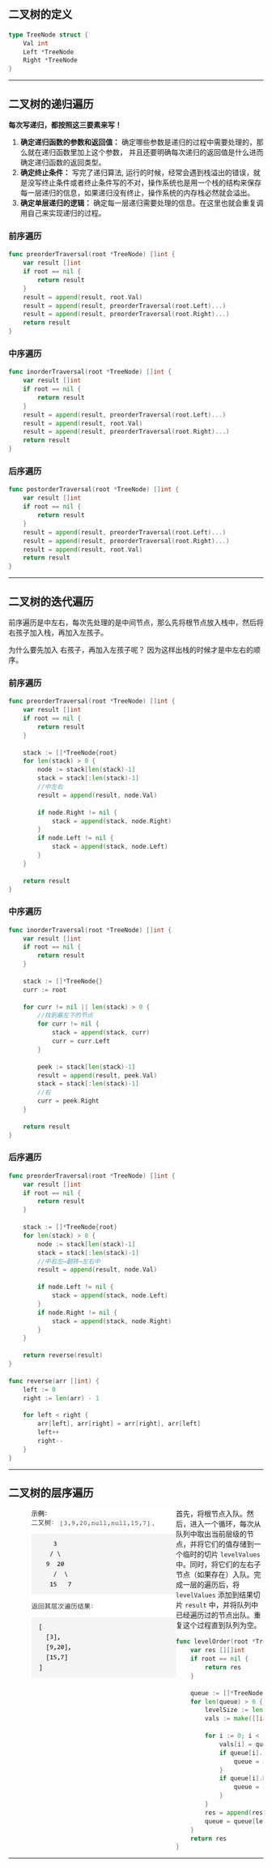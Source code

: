 ## 二叉树的定义

```go
type TreeNode struct {
    Val int
    Left *TreeNode
    Right *TreeNode
}
```

---

## 二叉树的递归遍历

**每次写递归，都按照这三要素来写！**

1. **确定递归函数的参数和返回值：** 确定哪些参数是递归的过程中需要处理的，那么就在递归函数里加上这个参数， 并且还要明确每次递归的返回值是什么进而确定递归函数的返回类型。
2. **确定终止条件：** 写完了递归算法, 运行的时候，经常会遇到栈溢出的错误，就是没写终止条件或者终止条件写的不对，操作系统也是用一个栈的结构来保存每一层递归的信息，如果递归没有终止，操作系统的内存栈必然就会溢出。
3. **确定单层递归的逻辑：** 确定每一层递归需要处理的信息。在这里也就会重复调用自己来实现递归的过程。

### 前序遍历

```go
func preorderTraversal(root *TreeNode) []int {
    var result []int
    if root == nil {
        return result
    }
    result = append(result, root.Val)
    result = append(result, preorderTraversal(root.Left)...)
    result = append(result, preorderTraversal(root.Right)...)
    return result
}
```

### 中序遍历

```go
func inorderTraversal(root *TreeNode) []int {
    var result []int
    if root == nil {
        return result
    }
    result = append(result, preorderTraversal(root.Left)...)
    result = append(result, root.Val)
    result = append(result, preorderTraversal(root.Right)...)
    return result
}
```

### 后序遍历

```go
func postorderTraversal(root *TreeNode) []int {
    var result []int
    if root == nil {
        return result
    }
    result = append(result, preorderTraversal(root.Left)...)
    result = append(result, preorderTraversal(root.Right)...)
    result = append(result, root.Val)
    return result
}
```

---

## 二叉树的迭代遍历

前序遍历是中左右，每次先处理的是中间节点，那么先将根节点放入栈中，然后将右孩子加入栈，再加入左孩子。

为什么要先加入 右孩子，再加入左孩子呢？ 因为这样出栈的时候才是中左右的顺序。

### 前序遍历

```go
func preorderTraversal(root *TreeNode) []int {
    var result []int
    if root == nil {
        return result
    }

    stack := []*TreeNode{root}
    for len(stack) > 0 {
        node := stack[len(stack)-1]
        stack = stack[:len(stack)-1]
        //中左右
        result = append(result, node.Val)

        if node.Right != nil {
            stack = append(stack, node.Right)
        }
        if node.Left != nil {
            stack = append(stack, node.Left)
        }
    }

    return result
}
```

### 中序遍历

```go
func inorderTraversal(root *TreeNode) []int {
    var result []int
    if root == nil {
        return result
    }

    stack := []*TreeNode{}
    curr := root

    for curr != nil || len(stack) > 0 {
        //找到最左下的节点
        for curr != nil {
            stack = append(stack, curr)
            curr = curr.Left
        }

        peek := stack[len(stack)-1]
        result = append(result, peek.Val)
        stack = stack[:len(stack)-1]
	    //右
        curr = peek.Right
    }

    return result
}

```

### 后序遍历

```go
func preorderTraversal(root *TreeNode) []int {
    var result []int
    if root == nil {
        return result
    }

    stack := []*TreeNode{root}
    for len(stack) > 0 {
        node := stack[len(stack)-1]
        stack = stack[:len(stack)-1]
        //中右左→翻转→左右中
        result = append(result, node.Val)

        if node.Left != nil {
            stack = append(stack, node.Left)
        }
        if node.Right != nil {
            stack = append(stack, node.Right)
        }       
    }

    return reverse(result)
}

func reverse(arr []int) {
    left := 0
    right := len(arr) - 1

    for left < right {
        arr[left], arr[right] = arr[right], arr[left]
        left++
        right--
    }
}

```

---

## 二叉树的层序遍历

> <img src="assets/20210203144842988.png" alt="102.二叉树的层序遍历" style="zoom:50%;float:left" />

首先，将根节点入队。然后，进入一个循环，每次从队列中取出当前层级的节点，并将它们的值存储到一个临时的切片 `levelValues` 中。同时，将它们的左右子节点（如果存在）入队。完成一层的遍历后，将 `levelValues` 添加到结果切片 `result` 中，并将队列中已经遍历过的节点出队。重复这个过程直到队列为空。

```go
func levelOrder(root *TreeNode) [][]int {
	var res [][]int
	if root == nil {
		return res
	}

	queue := []*TreeNode{root}
	for len(queue) > 0 {
		levelSize := len(queue)
		vals := make([]int, levelSize)

		for i := 0; i < levelSize; i++ {
			vals[i] = queue[i].Val
			if queue[i].Left != nil {
				queue = append(queue, queue[i].Left)
			}
			if queue[i].Right != nil {
				queue = append(queue, queue[i].Right)
			}
		}
		res = append(res, vals)
		queue = queue[levelSize:]
	}
	return res
}
```

---

